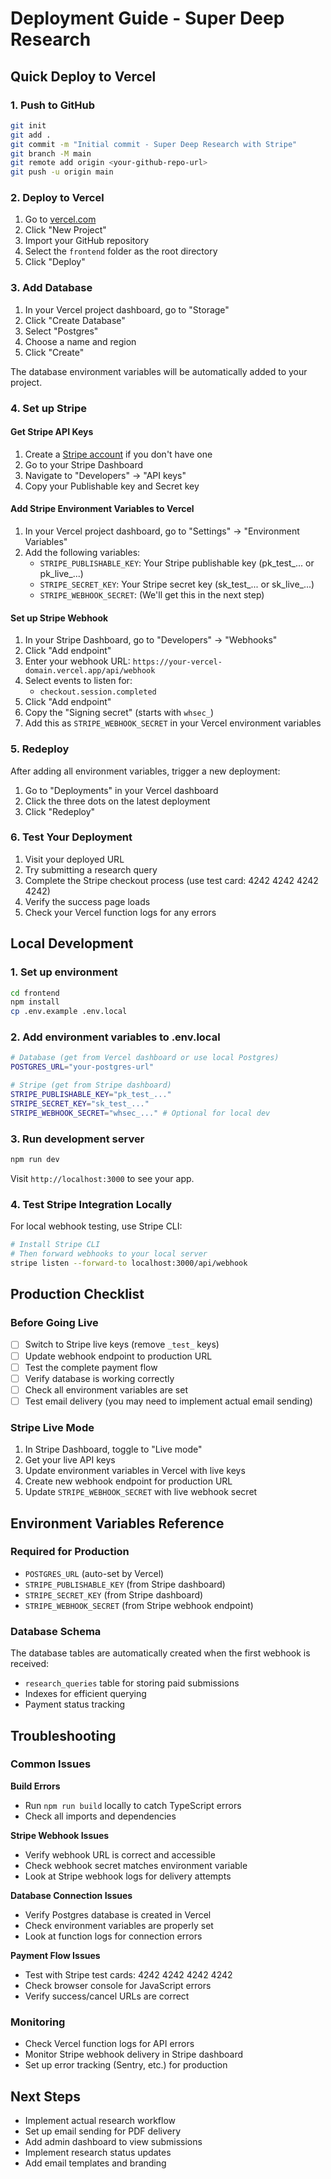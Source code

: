 # Deployment Guide - Super Deep Research

## Quick Deploy to Vercel

### 1. Push to GitHub
```bash
git init
git add .
git commit -m "Initial commit - Super Deep Research with Stripe"
git branch -M main
git remote add origin <your-github-repo-url>
git push -u origin main
```

### 2. Deploy to Vercel
1. Go to [vercel.com](https://vercel.com)
2. Click "New Project"
3. Import your GitHub repository
4. Select the `frontend` folder as the root directory
5. Click "Deploy"

### 3. Add Database
1. In your Vercel project dashboard, go to "Storage"
2. Click "Create Database"
3. Select "Postgres"
4. Choose a name and region
5. Click "Create"

The database environment variables will be automatically added to your project.

### 4. Set up Stripe

#### Get Stripe API Keys
1. Create a [Stripe account](https://stripe.com) if you don't have one
2. Go to your Stripe Dashboard
3. Navigate to "Developers" → "API keys"
4. Copy your Publishable key and Secret key

#### Add Stripe Environment Variables to Vercel
1. In your Vercel project dashboard, go to "Settings" → "Environment Variables"
2. Add the following variables:
   - `STRIPE_PUBLISHABLE_KEY`: Your Stripe publishable key (pk_test_... or pk_live_...)
   - `STRIPE_SECRET_KEY`: Your Stripe secret key (sk_test_... or sk_live_...)
   - `STRIPE_WEBHOOK_SECRET`: (We'll get this in the next step)

#### Set up Stripe Webhook
1. In your Stripe Dashboard, go to "Developers" → "Webhooks"
2. Click "Add endpoint"
3. Enter your webhook URL: `https://your-vercel-domain.vercel.app/api/webhook`
4. Select events to listen for:
   - `checkout.session.completed`
5. Click "Add endpoint"
6. Copy the "Signing secret" (starts with `whsec_`)
7. Add this as `STRIPE_WEBHOOK_SECRET` in your Vercel environment variables

### 5. Redeploy
After adding all environment variables, trigger a new deployment:
1. Go to "Deployments" in your Vercel dashboard
2. Click the three dots on the latest deployment
3. Click "Redeploy"

### 6. Test Your Deployment
1. Visit your deployed URL
2. Try submitting a research query
3. Complete the Stripe checkout process (use test card: 4242 4242 4242 4242)
4. Verify the success page loads
5. Check your Vercel function logs for any errors

## Local Development

### 1. Set up environment
```bash
cd frontend
npm install
cp .env.example .env.local
```

### 2. Add environment variables to .env.local
```bash
# Database (get from Vercel dashboard or use local Postgres)
POSTGRES_URL="your-postgres-url"

# Stripe (get from Stripe dashboard)
STRIPE_PUBLISHABLE_KEY="pk_test_..."
STRIPE_SECRET_KEY="sk_test_..."
STRIPE_WEBHOOK_SECRET="whsec_..." # Optional for local dev
```

### 3. Run development server
```bash
npm run dev
```

Visit `http://localhost:3000` to see your app.

### 4. Test Stripe Integration Locally
For local webhook testing, use Stripe CLI:
```bash
# Install Stripe CLI
# Then forward webhooks to your local server
stripe listen --forward-to localhost:3000/api/webhook
```

## Production Checklist

### Before Going Live
- [ ] Switch to Stripe live keys (remove `_test_` keys)
- [ ] Update webhook endpoint to production URL
- [ ] Test the complete payment flow
- [ ] Verify database is working correctly
- [ ] Check all environment variables are set
- [ ] Test email delivery (you may need to implement actual email sending)

### Stripe Live Mode
1. In Stripe Dashboard, toggle to "Live mode"
2. Get your live API keys
3. Update environment variables in Vercel with live keys
4. Create new webhook endpoint for production URL
5. Update `STRIPE_WEBHOOK_SECRET` with live webhook secret

## Environment Variables Reference

### Required for Production
- `POSTGRES_URL` (auto-set by Vercel)
- `STRIPE_PUBLISHABLE_KEY` (from Stripe dashboard)
- `STRIPE_SECRET_KEY` (from Stripe dashboard)
- `STRIPE_WEBHOOK_SECRET` (from Stripe webhook endpoint)

### Database Schema
The database tables are automatically created when the first webhook is received:
- `research_queries` table for storing paid submissions
- Indexes for efficient querying
- Payment status tracking

## Troubleshooting

### Common Issues

**Build Errors**
- Run `npm run build` locally to catch TypeScript errors
- Check all imports and dependencies

**Stripe Webhook Issues**
- Verify webhook URL is correct and accessible
- Check webhook secret matches environment variable
- Look at Stripe webhook logs for delivery attempts

**Database Connection Issues**
- Verify Postgres database is created in Vercel
- Check environment variables are properly set
- Look at function logs for connection errors

**Payment Flow Issues**
- Test with Stripe test cards: 4242 4242 4242 4242
- Check browser console for JavaScript errors
- Verify success/cancel URLs are correct

### Monitoring
- Check Vercel function logs for API errors
- Monitor Stripe webhook delivery in Stripe dashboard
- Set up error tracking (Sentry, etc.) for production

## Next Steps
- Implement actual research workflow
- Set up email sending for PDF delivery
- Add admin dashboard to view submissions
- Implement research status updates
- Add email templates and branding